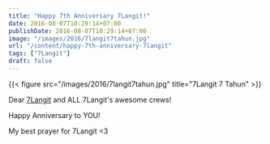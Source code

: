 ```yaml
---
title: "Happy 7th Anniversary 7Langit!"
date: 2016-08-07T10:29:14+07:00
publishDate: 2016-08-07T10:29:14+07:00
image: "/images/2016/7langit7tahun.jpg"
url: "/content/happy-7th-anniversary-7langit"
tags: ["7Langit"]
draft: false
---
```

{{< figure src="/images/2016/7langit7tahun.jpg" title="7Langit 7 Tahun" >}}

Dear [7Langit](http://7langit.com) and ALL 7Langit's awesome crews!

Happy Anniversary to YOU!

My best prayer for 7Langit &lt;3
